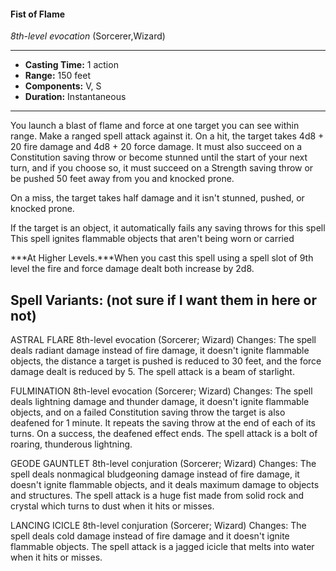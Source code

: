 #### Fist of Flame
*8th-level evocation* (Sorcerer,Wizard)
___
- **Casting Time:** 1 action
- **Range:** 150 feet
- **Components:** V, S
- **Duration:** Instantaneous
---
You launch a blast of flame and force at one target you can see within range. Make a ranged spell attack against it. On a hit, the target takes 4d8 + 20 fire damage and 4d8 + 20 force damage. It must also succeed on a Constitution saving throw or become stunned until the start of your next turn, and if you choose so, it must succeed on a Strength saving throw or be pushed 50 feet away from you and knocked prone.

On a miss, the target takes half damage and it isn't stunned, pushed, or knocked prone.

If the target is an object, it automatically fails any saving throws for this spell This spell ignites flammable objects that aren't being worn or carried

***At Higher Levels.***When you cast this spell using a spell slot of 9th level the fire and force damage dealt both increase by 2d8.

## Spell Variants: (not sure if I want them in here or not)
ASTRAL FLARE
8th-level evocation (Sorcerer; Wizard)
Changes: The spell deals radiant damage instead of fire damage, it doesn't ignite flammable objects, the distance a target is pushed is reduced to 30 feet, and the force damage dealt is reduced by 5. The spell attack is a beam of starlight.

FULMINATION
8th-level evocation (Sorcerer; Wizard)
Changes: The spell deals lightning damage and thunder damage, it doesn't ignite flammable objects, and on a failed Constitution saving throw the target is also deafened for 1 minute. It repeats the saving throw at the end of each of its turns. On a success, the deafened effect ends. The spell attack is a bolt of roaring, thunderous lightning.

GEODE GAUNTLET
8th-level conjuration (Sorcerer; Wizard)
Changes: The spell deals nonmagical bludgeoning damage instead of fire damage, it doesn't ignite flammable objects, and it deals maximum damage to objects and structures. The spell attack is a huge fist made from solid rock and crystal which turns to dust when it hits or misses.

LANCING ICICLE
8th-level conjuration (Sorcerer; Wizard)
Changes: The spell deals cold damage instead of fire damage and it doesn't ignite flammable objects. The spell attack is a jagged icicle that melts into water when it hits or misses.
